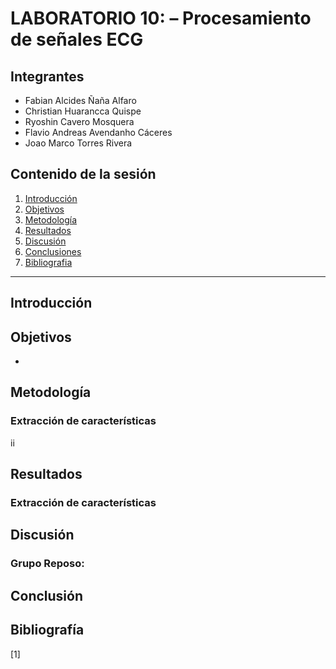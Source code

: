 # LABORATORIO 10: – Procesamiento de señales ECG
## Integrantes
- Fabian Alcides Ñaña Alfaro
- Christian Huarancca Quispe
- Ryoshin Cavero Mosquera
- Flavio Andreas Avendanho Cáceres
- Joao Marco Torres Rivera

## Contenido de la sesión

1. [Introducción](#id1)
2. [Objetivos](#id2)
3. [Metodología](id3)
4. [Resultados](#id4)  
5. [Discusión](#id5)  
6. [Conclusiones](#id6)  
7. [Bibliografia](#id7)
***


## Introducción <a name="id1"></a>
<div align="justify">

 
## Objetivos <a name="id2"></a>
* 

## Metodología <a name="id3"></a>
### Extracción de características
<p style="text-align: justify;"> 
ii



## Resultados <a name="id4"></a>

### Extracción de características <a name="id5"></a>
<div align="center">





<div align="justify">

## Discusión <a name="id6"></a>
### Grupo Reposo:

## Conclusión <a name="id7"></a>
<div align="justify">


## Bibliografía<a name="id8"></a>

[1] 




